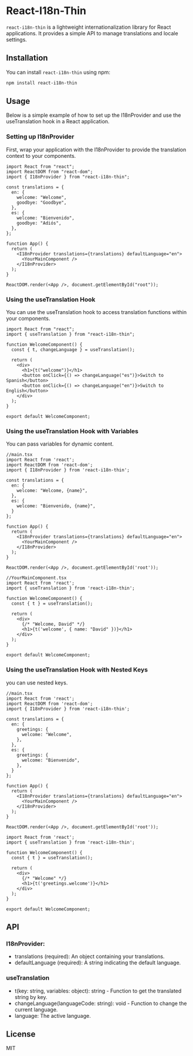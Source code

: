 # React-I18n-Thin

`react-i18n-thin` is a lightweight internationalization library for React applications. It provides a simple API to manage translations and locale settings.

## Installation

You can install `react-i18n-thin` using npm:

```bash
npm install react-i18n-thin
```

## Usage
Below is a simple example of how to set up the I18nProvider and use the useTranslation hook in a React application.

### Setting up I18nProvider
First, wrap your application with the I18nProvider to provide the translation context to your components.

```tsx
import React from "react";
import ReactDOM from "react-dom";
import { I18nProvider } from "react-i18n-thin";

const translations = {
  en: {
    welcome: "Welcome",
    goodbye: "Goodbye",
  },
  es: {
    welcome: "Bienvenido",
    goodbye: "Adiós",
  },
};

function App() {
  return (
    <I18nProvider translations={translations} defaultLanguage="en">
      <YourMainComponent />
    </I18nProvider>
  );
}

ReactDOM.render(<App />, document.getElementById("root"));
```

### Using the useTranslation Hook
You can use the useTranslation hook to access translation functions within your components.

```tsx
import React from "react";
import { useTranslation } from "react-i18n-thin";

function WelcomeComponent() {
  const { t, changeLanguage } = useTranslation();

  return (
    <div>
      <h1>{t("welcome")}</h1>
      <button onClick={() => changeLanguage("es")}>Switch to Spanish</button>
      <button onClick={() => changeLanguage("en")}>Switch to English</button>
    </div>
  );
}

export default WelcomeComponent;
```

### Using the useTranslation Hook with Variables
You can pass variables for dynamic content.

```tsx
//main.tsx
import React from 'react';
import ReactDOM from 'react-dom';
import { I18nProvider } from 'react-i18n-thin';

const translations = {
  en: {
    welcome: "Welcome, {name}",
  },
  es: {
    welcome: "Bienvenido, {name}",
  }
};

function App() {
  return (
    <I18nProvider translations={translations} defaultLanguage="en">
      <YourMainComponent />
    </I18nProvider>
  );
}

ReactDOM.render(<App />, document.getElementById('root'));
```

```tsx
//YourMainComponent.tsx
import React from 'react';
import { useTranslation } from 'react-i18n-thin';

function WelcomeComponent() {
  const { t } = useTranslation();

  return (
    <div>
      {/* "Welcome, David" */}
      <h1>{t('welcome', { name: "David" })}</h1>
    </div>
  );
}

export default WelcomeComponent;
```

### Using the useTranslation Hook with Nested Keys
you can use nested keys.

```tsx
//main.tsx
import React from 'react';
import ReactDOM from 'react-dom';
import { I18nProvider } from 'react-i18n-thin';

const translations = {
  en: {
    greetings: {
      welcome: "Welcome",
    },
  },
  es: {
    greetings: {
      welcome: "Bienvenido",
    },
  }
};

function App() {
  return (
    <I18nProvider translations={translations} defaultLanguage="en">
      <YourMainComponent />
    </I18nProvider>
  );
}

ReactDOM.render(<App />, document.getElementById('root'));
```

```tsx
import React from 'react';
import { useTranslation } from 'react-i18n-thin';

function WelcomeComponent() {
  const { t } = useTranslation();

  return (
    <div>
      {/* "Welcome" */}
      <h1>{t('greetings.welcome')}</h1>
    </div>
  );
}

export default WelcomeComponent;
```

## API

### I18nProvider:

- translations (required): An object containing your translations.
- defaultLanguage (required): A string indicating the default language.

### useTranslation

- t(key: string, variables: object): string - Function to get the translated string by key.
- changeLanguage(languageCode: string): void - Function to change the current language.
- language: The active language.

## License

MIT
